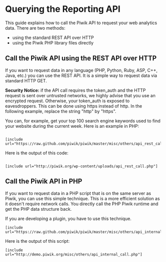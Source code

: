 # Querying the Reporting API

This guide explains how to call the Piwik API to request your web analytics data. There are two methods:

*   using the standard REST API over HTTP
*   using the Piwik PHP library files directly

## Call the Piwik API using the REST API over HTTP

If you want to request data in any language (PHP, Python, Ruby, ASP, C++, Java, etc.) you can use the REST API. It is a simple way to request data via standard HTTP GET.

**Security Notice:** if the API call requires the token_auth and the HTTP request is sent over untrusted networks, we highly advise that you use an encrypted request. Otherwise, your token\_auth is exposed to eavesdroppers. This can be done using https instead of http. In the following example, replace the string "http" by "https".

You can, for example, get your top 100 search engine keywords used to find your website during the current week. Here is an example in PHP:

<pre markdown="1"><code>
[include url="https://raw.github.com/piwik/piwik/master/misc/others/api_rest_call.php"]
</code></pre>

Here is the output of this code:

<pre markdown="1"><code>
[include url="http://piwik.org/wp-content/uploads/api_rest_call.php"]
</code></pre>

## Call the Piwik API in PHP

If you want to request data in a PHP script that is on the same server as Piwik, you can use this simple technique. This is a more efficient solution as it doesn't require network calls. You directly call the PHP Piwik runtime and get the PHP data structure back.

If you are developing a plugin, you have to use this technique.

<pre markdown="1"><code>[include url="https://raw.github.com/piwik/piwik/master/misc/others/api_internal_call.php"]</code></pre>

Here is the output of this script:

<pre markdown="1"><code>[include url="http://demo.piwik.org/misc/others/api_internal_call.php"]</code></pre>